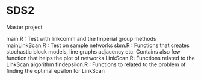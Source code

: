 # SDS2
Master project

main.R : Test with linkcomm and the Imperial group methods
mainLinkScan.R : Test on sample networks
sbm.R : Functions that creates stochastic block models, line graphs adjacency etc. Contains also few function that helps the plot of networks
LinkScan.R: Functions related to the LinkScan algorithm
findepsilon.R : Functions to related to the problem of finding the optimal epsilon for LinkScan
